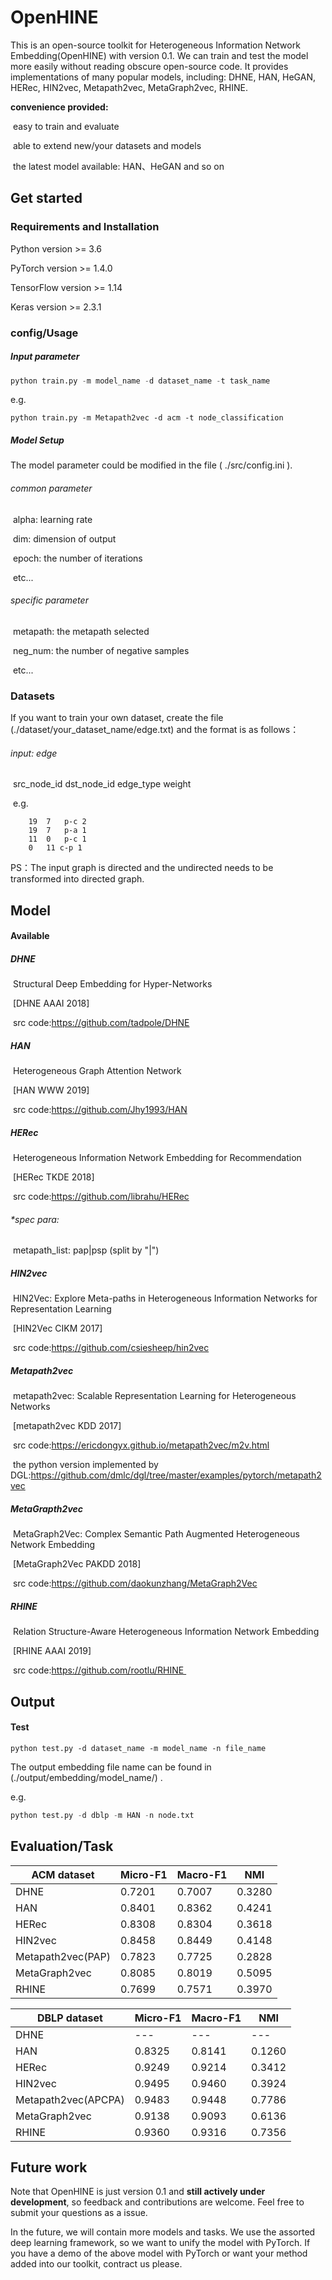 # OpenHINE

This is an open-source toolkit for Heterogeneous Information Network Embedding(OpenHINE) with version 0.1. We can train and test the model more easily without reading obscure open-source code. It provides implementations of many popular models, including: DHNE, HAN, HeGAN, HERec, HIN2vec, Metapath2vec, MetaGraph2vec, RHINE.

**convenience provided:**

​	easy to train and evaluate

​	able to extend new/your datasets and models

​	the latest model available: HAN、HeGAN and so on	

## Get started

### Requirements and Installation

Python version >= 3.6

PyTorch version >= 1.4.0

TensorFlow version  >= 1.14

Keras version >= 2.3.1

### config/Usage

##### Input parameter

```python
python train.py -m model_name -d dataset_name -t task_name
```

e.g.

```
python train.py -m Metapath2vec -d acm -t node_classification
```



##### Model Setup

The model parameter could be modified in the file ( ./src/config.ini ).

###### 	common parameter

​		alpha:	learning rate

​		dim:	dimension of output

​		epoch: the number of iterations	

​		etc...

###### 	specific parameter

​		metapath:	the metapath selected

​		neg_num:	the number of negative samples		

​		etc...

### Datasets

If you want to train your own dataset, create the file (./dataset/your_dataset_name/edge.txt) and the format   is as follows：

###### 	input:	edge

​		src_node_id	dst_node_id	edge_type	weight

​	e.g.

		19	7	p-c	2
		19	7	p-a	1
		11	0	p-c	1
		0   11 c-p 1

PS：The input graph is directed and the undirected needs to be transformed into directed graph.

## Model

#### Available

##### 	DHNE

​		Structural Deep Embedding for Hyper-Networks 

​		[DHNE AAAI 2018]

​		src code:https://github.com/tadpole/DHNE

##### 	HAN

​		Heterogeneous Graph Attention Network

​		 [HAN WWW 2019]

​		src code:https://github.com/Jhy1993/HAN

##### 	HERec

​		Heterogeneous Information Network Embedding for Recommendation 

​		[HERec TKDE 2018]

​		src code:https://github.com/librahu/HERec

###### 		*spec para: 

​			metapath_list: pap|psp	(split by "|")

##### 	HIN2vec

​		HIN2Vec: Explore Meta-paths in Heterogeneous Information Networks for Representation Learning 

​		[HIN2Vec CIKM 2017]

​		src code:https://github.com/csiesheep/hin2vec

##### 	Metapath2vec	

​		metapath2vec: Scalable Representation Learning for Heterogeneous Networks 

​		[metapath2vec KDD 2017]

​		src code:https://ericdongyx.github.io/metapath2vec/m2v.html

​		the python version implemented by DGL:https://github.com/dmlc/dgl/tree/master/examples/pytorch/metapath2vec 

##### 	MetaGrapth2vec

​		MetaGraph2Vec: Complex Semantic Path Augmented Heterogeneous Network Embedding

​		[MetaGraph2Vec PAKDD 2018]

​		src code:https://github.com/daokunzhang/MetaGraph2Vec

##### 	RHINE

​		Relation Structure-Aware Heterogeneous Information Network Embedding 

​		[RHINE AAAI 2019]	

​		src code:https://github.com/rootlu/RHINE 

## Output

#### Test

```
python test.py -d dataset_name -m model_name -n file_name
```

The output embedding file name can be found in (./output/embedding/model_name/) .

e.g.

```python
python test.py -d dblp -m HAN -n node.txt
```

## Evaluation/Task

| ACM dataset       | Micro-F1 | Macro-F1 | NMI    |
| ----------------- | -------- | -------- | ------ |
| DHNE              | 0.7201   | 0.7007   | 0.3280 |
| HAN               | 0.8401   | 0.8362   | 0.4241 |
| HERec             | 0.8308   | 0.8304   | 0.3618 |
| HIN2vec           | 0.8458   | 0.8449   | 0.4148 |
| Metapath2vec(PAP) | 0.7823   | 0.7725   | 0.2828 |
| MetaGraph2vec     | 0.8085   | 0.8019   | 0.5095 |
| RHINE             | 0.7699   | 0.7571   | 0.3970 |

| DBLP dataset        | Micro-F1 | Macro-F1 | NMI    |
| ------------------- | -------- | -------- | ------ |
| DHNE                | ---      | ---      | ---    |
| HAN                 | 0.8325   | 0.8141   | 0.1260 |
| HERec               | 0.9249   | 0.9214   | 0.3412 |
| HIN2vec             | 0.9495   | 0.9460   | 0.3924 |
| Metapath2vec(APCPA) | 0.9483   | 0.9448   | 0.7786 |
| MetaGraph2vec       | 0.9138   | 0.9093   | 0.6136 |
| RHINE               | 0.9360   | 0.9316   | 0.7356 |

## Future work

Note that OpenHINE is just version 0.1 and **still actively under development**, so feedback and contributions are welcome. Feel free to submit your questions as a issue.

In the future, we will contain more models and tasks. We use the assorted deep learning framework, so we want to unify the model with PyTorch. If you have a demo of the above model with PyTorch or want your method added into our toolkit, contract us please.